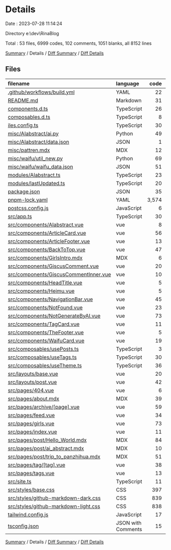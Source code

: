 # Details

Date : 2023-07-28 11:14:24

Directory e:\\dev\\RinaBlog

Total : 53 files,  6999 codes, 102 comments, 1051 blanks, all 8152 lines

[Summary](results.md) / Details / [Diff Summary](diff.md) / [Diff Details](diff-details.md)

## Files
| filename | language | code | comment | blank | total |
| :--- | :--- | ---: | ---: | ---: | ---: |
| [.github/workflows/build.yml](/.github/workflows/build.yml) | YAML | 22 | 2 | 4 | 28 |
| [README.md](/README.md) | Markdown | 31 | 0 | 17 | 48 |
| [components.d.ts](/components.d.ts) | TypeScript | 26 | 3 | 3 | 32 |
| [composables.d.ts](/composables.d.ts) | TypeScript | 8 | 2 | 3 | 13 |
| [iles.config.ts](/iles.config.ts) | TypeScript | 30 | 1 | 2 | 33 |
| [misc/AIabstract/ai.py](/misc/AIabstract/ai.py) | Python | 49 | 1 | 6 | 56 |
| [misc/AIabstract/data.json](/misc/AIabstract/data.json) | JSON | 1 | 0 | 0 | 1 |
| [misc/pattren.mdx](/misc/pattren.mdx) | MDX | 12 | 0 | 2 | 14 |
| [misc/waifu/util_new.py](/misc/waifu/util_new.py) | Python | 69 | 8 | 14 | 91 |
| [misc/waifu/waifu_data.json](/misc/waifu/waifu_data.json) | JSON | 51 | 0 | 1 | 52 |
| [modules/AIabstract.ts](/modules/AIabstract.ts) | TypeScript | 23 | 1 | 1 | 25 |
| [modules/lastUpdated.ts](/modules/lastUpdated.ts) | TypeScript | 20 | 0 | 3 | 23 |
| [package.json](/package.json) | JSON | 35 | 0 | 1 | 36 |
| [pnpm-lock.yaml](/pnpm-lock.yaml) | YAML | 3,574 | 0 | 452 | 4,026 |
| [postcss.config.js](/postcss.config.js) | JavaScript | 6 | 0 | 1 | 7 |
| [src/app.ts](/src/app.ts) | TypeScript | 30 | 0 | 3 | 33 |
| [src/components/AIabstract.vue](/src/components/AIabstract.vue) | vue | 8 | 0 | 1 | 9 |
| [src/components/ArticleCard.vue](/src/components/ArticleCard.vue) | vue | 56 | 0 | 3 | 59 |
| [src/components/ArticleFooter.vue](/src/components/ArticleFooter.vue) | vue | 13 | 0 | 1 | 14 |
| [src/components/BackToTop.vue](/src/components/BackToTop.vue) | vue | 47 | 0 | 2 | 49 |
| [src/components/GirlsIntro.mdx](/src/components/GirlsIntro.mdx) | MDX | 6 | 0 | 6 | 12 |
| [src/components/GiscusComment.vue](/src/components/GiscusComment.vue) | vue | 20 | 0 | 3 | 23 |
| [src/components/GiscusCommentInner.vue](/src/components/GiscusCommentInner.vue) | vue | 10 | 0 | 2 | 12 |
| [src/components/HeadTitle.vue](/src/components/HeadTitle.vue) | vue | 5 | 0 | 1 | 6 |
| [src/components/Heimu.vue](/src/components/Heimu.vue) | vue | 5 | 0 | 1 | 6 |
| [src/components/NavigationBar.vue](/src/components/NavigationBar.vue) | vue | 45 | 0 | 2 | 47 |
| [src/components/NotFound.vue](/src/components/NotFound.vue) | vue | 23 | 0 | 3 | 26 |
| [src/components/NotGenerateByAI.vue](/src/components/NotGenerateByAI.vue) | vue | 73 | 0 | 1 | 74 |
| [src/components/TagCard.vue](/src/components/TagCard.vue) | vue | 11 | 0 | 2 | 13 |
| [src/components/TheFooter.vue](/src/components/TheFooter.vue) | vue | 5 | 0 | 1 | 6 |
| [src/components/WaifuCard.vue](/src/components/WaifuCard.vue) | vue | 19 | 0 | 1 | 20 |
| [src/composables/usePosts.ts](/src/composables/usePosts.ts) | TypeScript | 3 | 5 | 1 | 9 |
| [src/composables/useTags.ts](/src/composables/useTags.ts) | TypeScript | 30 | 0 | 2 | 32 |
| [src/composables/useTheme.ts](/src/composables/useTheme.ts) | TypeScript | 36 | 0 | 3 | 39 |
| [src/layouts/base.vue](/src/layouts/base.vue) | vue | 20 | 0 | 3 | 23 |
| [src/layouts/post.vue](/src/layouts/post.vue) | vue | 42 | 1 | 1 | 44 |
| [src/pages/404.vue](/src/pages/404.vue) | vue | 6 | 0 | 2 | 8 |
| [src/pages/about.mdx](/src/pages/about.mdx) | MDX | 39 | 0 | 8 | 47 |
| [src/pages/archive/[page].vue](/src/pages/archive/%5Bpage%5D.vue) | vue | 59 | 0 | 2 | 61 |
| [src/pages/feed.vue](/src/pages/feed.vue) | vue | 34 | 0 | 6 | 40 |
| [src/pages/girls.vue](/src/pages/girls.vue) | vue | 73 | 0 | 2 | 75 |
| [src/pages/index.vue](/src/pages/index.vue) | vue | 11 | 0 | 2 | 13 |
| [src/pages/post/Hello_World.mdx](/src/pages/post/Hello_World.mdx) | MDX | 84 | 0 | 35 | 119 |
| [src/pages/post/ai_abstract.mdx](/src/pages/post/ai_abstract.mdx) | MDX | 10 | 0 | 3 | 13 |
| [src/pages/post/trip_to_panzhihua.mdx](/src/pages/post/trip_to_panzhihua.mdx) | MDX | 51 | 1 | 26 | 78 |
| [src/pages/tag/[tag].vue](/src/pages/tag/%5Btag%5D.vue) | vue | 38 | 0 | 3 | 41 |
| [src/pages/tags.vue](/src/pages/tags.vue) | vue | 13 | 0 | 1 | 14 |
| [src/site.ts](/src/site.ts) | TypeScript | 11 | 0 | 1 | 12 |
| [src/styles/base.css](/src/styles/base.css) | CSS | 397 | 68 | 69 | 534 |
| [src/styles/github-markdown-dark.css](/src/styles/github-markdown-dark.css) | CSS | 839 | 0 | 168 | 1,007 |
| [src/styles/github-markdown-light.css](/src/styles/github-markdown-light.css) | CSS | 838 | 0 | 168 | 1,006 |
| [tailwind.config.js](/tailwind.config.js) | JavaScript | 17 | 2 | 2 | 21 |
| [tsconfig.json](/tsconfig.json) | JSON with Comments | 15 | 7 | 0 | 22 |

[Summary](results.md) / Details / [Diff Summary](diff.md) / [Diff Details](diff-details.md)